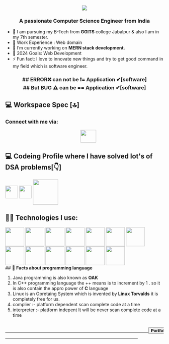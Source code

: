 
<h1 align="center">
<img src="https://readme-typing-svg.herokuapp.com?size=28&lines=Hi%2C%20I%27m%20Dheeraj%20Pyasi%20👋"> </h1>
<h3 align="center">A passionate Computer Science Engineer from India</h3>


- 🌱 I am pursuing my B-Tech from <b>GGITS</b> college Jabalpur & also I am in my 7th semester.
- 👯 Work Experience : Web domain 
- 🌱 I’m currently working on <strong>MERN stack development.</strong>
- 🥅 2024 Goals: Web Development
- ⚡ Fun fact: I love to innovate new things and try to get good command in my field which is software engineer.

<h3 align="center">## ERROR❌ can not be ❗=  Application ✔[software]
  <br>
  ## But BUG ⚠ can be ==  Application ✔[software]
</h3>


## 💻 Workspace Spec [🔝]

<h3 align="left">Connect with me via:</h3>
<div style="text-align:center;">
<ul type="none">
  <li>
<a href="https://www.linkedin.com/in/dheeraj-pyasi-6a319a247/" target="blank"><img align="center" src="https://logowik.com/content/uploads/images/329_linkedin.jpg" alt="" height="40" width="50" /></a>
  </li>
</ul>
</div>

## 💻 Codeing Profile where I have solved lot's of DSA problems[👇]

<span >
  <a href="https://auth.geeksforgeeks.org/user/dheerajit2024/practice" target="blank"><img align="center" src="https://media.geeksforgeeks.org/wp-content/cdn-uploads/gfg_200x200-min.png" alt="" height="40" width="40" /></a>
  <a href="https://leetcode.com/topitcoder2024/" target="blank"><img align="center" src="https://cdn.iconscout.com/icon/free/png-256/free-leetcode-3772195-3151321.png" alt="" height="40" width="40" /></a>
  <a href="https://www.hackerrank.com/DPIT2024" target="blank"><img align="center" src="https://upload.wikimedia.org/wikipedia/commons/6/65/HackerRank_logo.png" alt="" height="80" width="80" /></a>
</span>


## 👨‍💻 <strong> Technologies I use: </strong>

<span>

 
  <img align="center" src="https://www.vhv.rs/dpng/d/220-2202353_c-programming-cpp-program-language-programmer-c-official.png" alt="" height="60" width="60" />
  <img align="center" src="https://blog.consdata.tech/assets/img/posts/2019-03-22-java-darmowa-czy-nie/java-darmowa.png" alt="" height="60" width="60" />
  <img align="center" src="https://upload.wikimedia.org/wikipedia/commons/1/19/C_Logo.png" alt="" height="60" width="60" />
  <img align="center" src="https://www.w3.org/html/logo/downloads/HTML5_1Color_Black.svg" alt="" height="60" width="60" />
  <img align="center" src="https://img-c.udemycdn.com/course/480x270/3997878_928b.jpg" alt="" height="60" width="60" />
  <img align="center" src="https://image.spreadshirtmedia.com/image-server/v1/mp/products/T1459A839PA3861PT28D1007202637W10000H3483/views/1,width=800,height=800,appearanceId=839,backgroundColor=F2F2F2/django-logo-sticker.jpg" alt="" height="60" width="60" />
  <img align="center" src="https://allvectorlogo.com/img/2016/04/js-logo.png" alt="" height="60" width="60" />
  <img align="center" src="https://www.python.org/static/community_logos/python-logo-master-v3-TM-flattened.png" alt="" height="60" width="60" />
  <img align="center" src="https://cdn.analyticsvidhya.com/wp-content/uploads/2020/10/image4.jpg" alt="" height="60" width="60" />
  <img align="center" src="https://kobaltsolutions.com/wp-content/uploads/2021/04/Screen-Shot-2021-04-08-at-4.06.03-PM.png" alt="" height="60" width="60" />
  <img align="center" src="https://cdn.pixabay.com/photo/2017/08/05/11/16/logo-2582747_1280.png" alt="" height="60" width="60" />
  <img align="center" src="https://encrypted-tbn0.gstatic.com/images?q=tbn:ANd9GcQmzmic-yLa0vf3GBbMwvJzmAKBFxea9wsNaswiGci7&s" alt="" height="60" width="60" />
  <img align="center" src="https://vietadsgroup.vn/Uploads/files/git-va-github-la-gi.png" alt="" height="60" width="60" />
  
</span>
<br>
## 🤔 <strong> Facts about programming language </strong>
<ol>
<li>
  Java programming is also known as <b>OAK</b>
</li>
<li>
  In C++ programming language the ++ means is to increment by 1 . so it is also contain the appro power of <b>C</b> language
</li>
<li>
  Linux is an Opretaing System which is invented by <b>Linux Torvalds</b> it is completely free for us.
</li>
<li>
  complier :- platform dependent
  scan complete code at a time
</li>
<li>
   interpreter :- platform indepent
   It will be never scan complete code at a time
</li>
  
</ol>

<pre>
                                                  <a href="https://dpit2024.github.io/dheeraj-pyasi/">
                                                      <button><b>Portfolio</b></button>
                                                  </a>
</pre>
